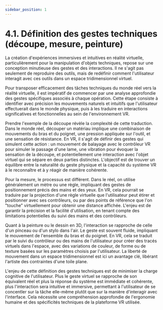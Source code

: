 ```yaml
---
sidebar_position: 1
---
```


# 4.1. Définition des gestes techniques (découpe, mesure, peinture)


La création d'expériences immersives et intuitives en réalité virtuelle, particulièrement pour la manipulation d'objets techniques, repose sur une conception minutieuse des gestes et des interactions. Il ne s'agit pas seulement de reproduire des outils, mais de redéfinir comment l'utilisateur interagit avec ces outils dans un espace tridimensionnel virtuel.


Pour transposer efficacement des tâches techniques du monde réel vers la réalité virtuelle, il est impératif de commencer par une analyse approfondie des gestes spécifiques associés à chaque opération. Cette étape consiste à identifier avec précision les mouvements naturels et intuitifs que l'utilisateur effectuerait dans le monde physique, puis à les traduire en interactions significatives et fonctionnelles au sein de l'environnement VR.

Prendre l'exemple de la découpe révèle la complexité de cette traduction. Dans le monde réel, découper un matériau implique une combinaison de mouvements du bras et du poignet, une pression appliquée sur l'outil, et une sensation de résistance. En VR, il s'agit de définir des gestes qui simulent cette action : un mouvement de balayage avec le contrôleur VR pour simuler le passage d'une lame, une vibration pour évoquer la sensation de la découpe, et potentiellement une interaction avec l'objet virtuel qui se sépare en deux parties distinctes. L'objectif est de trouver un équilibre entre la naturalité du geste physique et la capacité du système VR à le reconnaître et à y réagir de manière cohérente.

Pour la mesure, le processus est différent. Dans le réel, on utilise généralement un mètre ou une règle, impliquant des gestes de positionnement précis des mains et des yeux. En VR, cela pourrait se traduire par la projection d'une règle virtuelle que l'utilisateur peut étirer et positionner avec ses contrôleurs, ou par des points de référence que l'on "touche" virtuellement pour obtenir une distance affichée. L'enjeu est de garantir la précision et la facilité d'utilisation, en tenant compte des limitations potentielles du suivi des mains et des contrôleurs.

Quant à la peinture ou le dessin en 3D, l'interaction se rapproche de celle d'un pinceau ou d'un stylo dans l'air. Le geste est souvent fluide, impliquant le mouvement de l'ensemble du bras et du poignet. En VR, cela se traduit par le suivi du contrôleur ou des mains de l'utilisateur pour créer des tracés virtuels dans l'espace, avec des variations de couleur, de forme ou de texture basées sur les paramètres choisis par l'utilisateur. La liberté de mouvement dans un espace tridimensionnel est ici un avantage clé, libérant l'artiste des contraintes d'une toile plane.

L'enjeu de cette définition des gestes techniques est de minimiser la charge cognitive de l'utilisateur. Plus le geste virtuel se rapproche de son équivalent réel et plus la réponse du système est immédiate et cohérente, plus l'interaction sera intuitive et immersive, permettant à l'utilisateur de se concentler sur la tâche elle-même plutôt que sur la manière d'interagir avec l'interface. Cela nécessite une compréhension approfondie de l'ergonomie humaine et des spécificités techniques de la plateforme VR utilisée.